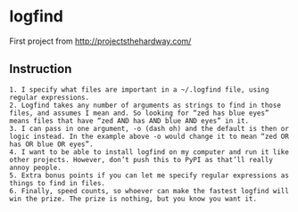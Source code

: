 # logfind
First project from http://projectsthehardway.com/

## Instruction
    1. I specify what files are important in a ~/.logfind file, using regular expressions.
    2. Logfind takes any number of arguments as strings to find in those files, and assumes I mean and. So looking for “zed has blue eyes” means files that have “zed AND has AND blue AND eyes” in it.
    3. I can pass in one argument, -o (dash oh) and the default is then or logic instead. In the example above -o would change it to mean “zed OR has OR blue OR eyes”.
    4. I want to be able to install logfind on my computer and run it like other projects. However, don’t push this to PyPI as that’ll really annoy people.
    5. Extra bonus points if you can let me specify regular expressions as things to find in files.
    6. Finally, speed counts, so whoever can make the fastest logfind will win the prize. The prize is nothing, but you know you want it.
